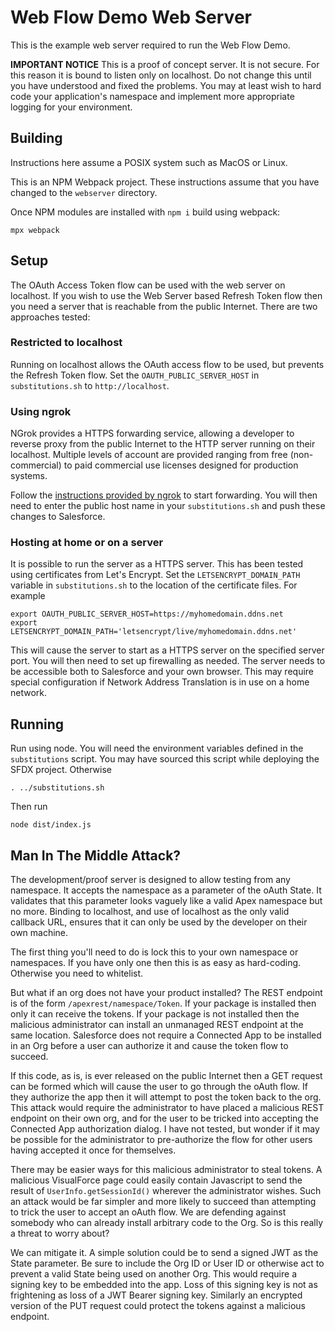 # Web Flow Demo Web Server

This is the example web server required to run the Web Flow Demo.

**IMPORTANT NOTICE**
This is a proof of concept server. It is not secure. For this reason it is bound to listen only on localhost.
Do not change this until you have understood and fixed the problems. You may at least wish to hard code your application's namespace and implement more
appropriate logging for your environment.

## Building

Instructions here assume a POSIX system such as MacOS or Linux.

This is an NPM Webpack project. These instructions assume that you have changed to the `webserver` directory.

Once NPM modules are installed with `npm i` build using webpack:

```
mpx webpack
```

## Setup

The OAuth Access Token flow can be used with the web server on localhost. If you wish to use the Web Server based Refresh Token flow then you need a server that is reachable from the public Internet. There are two approaches tested:

### Restricted to localhost

Running on localhost allows the OAuth access flow to be used, but prevents the Refresh Token flow. Set the `OAUTH_PUBLIC_SERVER_HOST` in `substitutions.sh` to `http://localhost`.

### Using ngrok

NGrok provides a HTTPS forwarding service, allowing a developer to reverse proxy from the public Internet to the HTTP server running on their localhost. Multiple levels of account are provided ranging from free (non-commercial) to paid commercial use licenses designed for production systems.

Follow the [instructions provided by ngrok](https://dashboard.ngrok.com/get-started/setup) to start forwarding.
You will then need to enter the public host name in your `substitutions.sh` and push these changes to Salesforce.

### Hosting at home or on a server

It is possible to run the server as a HTTPS server. This has been tested using certificates from Let's Encrypt. Set the `LETSENCRYPT_DOMAIN_PATH` variable in `substitutions.sh` to the location of the certificate files. For example

```
export OAUTH_PUBLIC_SERVER_HOST=https://myhomedomain.ddns.net
export LETSENCRYPT_DOMAIN_PATH='letsencrypt/live/myhomedomain.ddns.net'
```

This will cause the server to start as a HTTPS server on the specified server port. You will then need to set up firewalling as needed. The server needs to be accessible both to Salesforce and your own browser. This may require special
configuration if Network Address Translation is in use on a home network.

## Running

Run using node. You will need the environment variables defined in the `substitutions` script. You may have sourced this script while deploying the SFDX project. Otherwise

```
. ../substitutions.sh
```

Then run

```
node dist/index.js
```

## Man In The Middle Attack?

The development/proof server is designed to allow testing from any namespace. It accepts the namespace as a parameter of the oAuth State. It validates that this parameter looks vaguely like a valid Apex namespace but no more. Binding to localhost, and use of localhost as the only valid callback URL, ensures that it can only be used by the developer on their own machine.

The first thing you'll need to do is lock this to your own namespace or namespaces. If you have only one then this is as easy as hard-coding. Otherwise you need to whitelist.

But what if an org does not have your product installed? The REST endpoint is of the form `/apexrest/namespace/Token`. If your package is installed then only it can receive the tokens. If your package is not installed then the malicious administrator can install an unmanaged REST endpoint at the same location. Salesforce does not require a Connected App to be installed in an Org before a user can authorize it and cause the token flow to succeed.

If this code, as is, is ever released on the public Internet then a GET request can be formed which will cause the user to go through the oAuth flow. If they authorize the app then it will attempt to post the token back to the org. This attack would require the administrator to have placed a malicious REST endpoint on their own org, and for the user to be tricked into accepting the Connected App authorization dialog. I have not tested, but wonder if it may be possible for the administrator to pre-authorize the flow for other users having accepted it once for themselves.

There may be easier ways for this malicious administrator to steal tokens. A malicious VisualForce page could easily contain Javascript to send the result of `UserInfo.getSessionId()` wherever the administrator wishes. Such an attack would be far simpler and more likely to succeed than attempting to trick the user to accept an oAuth flow. We are defending against somebody who can already install arbitrary code
to the Org. So is this really a threat to worry about?

We can mitigate it. A simple solution could be to send a
signed JWT as the State parameter. Be sure to include the Org ID or User ID or otherwise act to prevent a valid State being used on another Org. This would require a signing key to be embedded into the app. Loss of this signing key is not as frightening as loss of a JWT Bearer signing key. Similarly an encrypted version of the PUT request could protect the tokens against a malicious endpoint.

